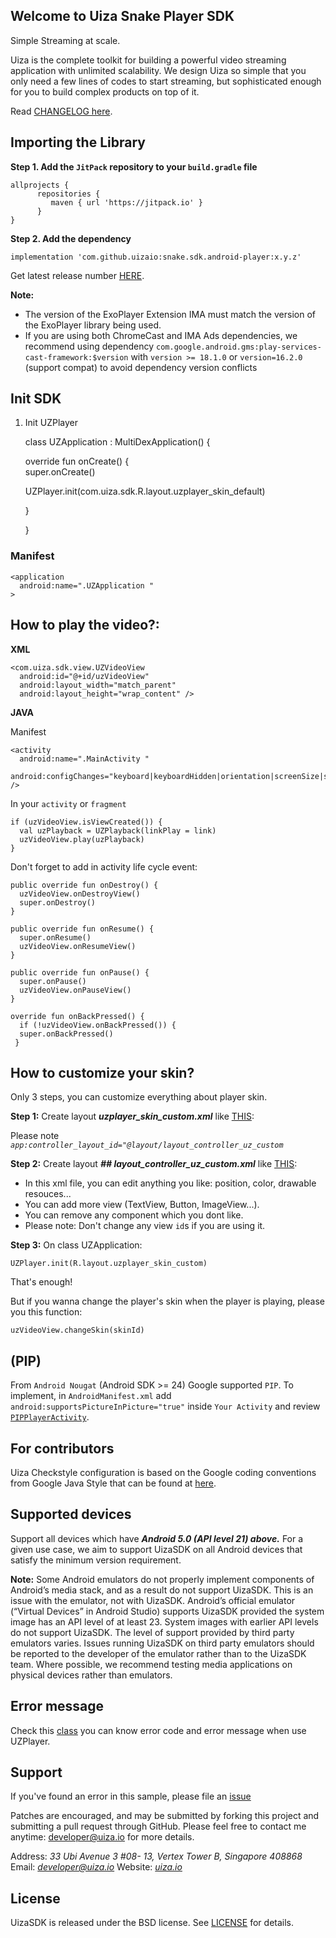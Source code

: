 
## Welcome to Uiza Snake Player SDK

Simple Streaming at scale.

Uiza is the complete toolkit for building a powerful video streaming application with unlimited scalability. We design Uiza so simple that you only need a few lines of codes to start streaming, but sophisticated enough for you to build complex products on top of it.

Read  [CHANGELOG here](https://github.com/uizaio/snake.sdk.android-player/blob/master/CHANGELOG.md).

## [](https://github.com/uizaio/uiza-android-player-sdk/blob/master/README.md#importing-the-library)Importing the Library

**Step 1. Add the  `JitPack`  repository to your  `build.gradle`  file**

    allprojects {
          repositories {
             maven { url 'https://jitpack.io' }
          }
    }

**Step 2. Add the dependency**

    implementation 'com.github.uizaio:snake.sdk.android-player:x.y.z'

Get latest release number  [HERE](https://github.com/uizaio/snake.sdk.android-player/blob/master/CHANGELOG.md).


**Note:**

-   The version of the ExoPlayer Extension IMA must match the version of the ExoPlayer library being used.
-   If you are using both ChromeCast and IMA Ads dependencies, we recommend using dependency  `com.google.android.gms:play-services-cast-framework:$version`  with  `version >= 18.1.0`  or  `version=16.2.0`  (support compat) to avoid dependency version conflicts


## Init SDK

1.  Init UZPlayer

    class UZApplication : MultiDexApplication() {

    override fun onCreate() {  
    super.onCreate()

    UZPlayer.init(com.uiza.sdk.R.layout.uzplayer_skin_default)

    }

    }




### Manifest

    <application
      android:name=".UZApplication "
    >

## How to play the video?:

**XML**

    <com.uiza.sdk.view.UZVideoView  
      android:id="@+id/uzVideoView"  
      android:layout_width="match_parent"  
      android:layout_height="wrap_content" />

**JAVA**

Manifest

    <activity
      android:name=".MainActivity "
      android:configChanges="keyboard|keyboardHidden|orientation|screenSize|screenLayout|smallestScreenSize|uiMode" />

In your  `activity`  or  `fragment`

    if (uzVideoView.isViewCreated()) {  
      val uzPlayback = UZPlayback(linkPlay = link)  
      uzVideoView.play(uzPlayback)  
    }


Don't forget to add in activity life cycle event:

    public override fun onDestroy() {  
      uzVideoView.onDestroyView()  
      super.onDestroy()  
    }  
      
    public override fun onResume() {  
      super.onResume()  
      uzVideoView.onResumeView()  
    }  
      
    public override fun onPause() {  
      super.onPause()  
      uzVideoView.onPauseView()  
    }  
      
    override fun onBackPressed() {  
      if (!uzVideoView.onBackPressed()) {  
      super.onBackPressed()  
     }



## How to customize your skin?

Only 3 steps, you can customize everything about player skin.

**Step 1:**  Create layout  _**uzplayer_skin_custom.xml**_  like  [THIS](https://github.com/uizaio/snake.sdk.android-player/blob/master/sampleplayer/src/main/res/layout/uzplayer_skin_custom.xml):

Please note  _`app:controller_layout_id="@layout/layout_controller_uz_custom`_

**Step 2:**  Create layout  _**## **layout_controller_uz_custom**.xml**_  like  [THIS](https://github.com/uizaio/snake.sdk.android-player/blob/master/sampleplayer/src/main/res/layout/layout_controller_uz_custom.xml):

-   In this xml file, you can edit anything you like: position, color, drawable resouces...
-   You can add more view (TextView, Button, ImageView...).
-   You can remove any component which you dont like.
-   Please note: Don't change any view  `id`s if you are using it.

**Step 3:**  On class UZApplication:

    UZPlayer.init(R.layout.uzplayer_skin_custom)





That's enough!

But if you wanna change the player's skin when the player is playing, please you this function:

    uzVideoView.changeSkin(skinId)


##  (PIP)

From  `Android Nougat`  (Android SDK >= 24) Google supported  `PIP`. To implement, in  `AndroidManifest.xml`  add  `android:supportsPictureInPicture="true"`  inside  `Your Activity`  and review  [`PIPPlayerActivity`](https://github.com/uizaio/snake.sdk.android-player/blob/master/sampleplayer/src/main/java/com/uiza/sampleplayer/ui/playerpip/PlayerPipActivity.kt).


## For contributors

Uiza Checkstyle configuration is based on the Google coding conventions from Google Java Style that can be found at  [here](https://google.github.io/styleguide/javaguide.html).

## Supported devices

Support all devices which have  _**Android 5.0 (API level 21) above.**_  For a given use case, we aim to support UizaSDK on all Android devices that satisfy the minimum version requirement.

**Note:**  Some Android emulators do not properly implement components of Android’s media stack, and as a result do not support UizaSDK. This is an issue with the emulator, not with UizaSDK. Android’s official emulator (“Virtual Devices” in Android Studio) supports UizaSDK provided the system image has an API level of at least 23. System images with earlier API levels do not support UizaSDK. The level of support provided by third party emulators varies. Issues running UizaSDK on third party emulators should be reported to the developer of the emulator rather than to the UizaSDK team. Where possible, we recommend testing media applications on physical devices rather than emulators.

## Error message

Check this  [class](https://github.com/uizaio/snake.sdk.android-player/blob/master/uzplayer/src/main/java/com/uiza/sdk/exceptions/ErrorConstant.kt)  you can know error code and error message when use UZPlayer.

## Support

If you've found an error in this sample, please file an  [issue](https://github.com/uizaio/snake.sdk.android-player/issues)

Patches are encouraged, and may be submitted by forking this project and submitting a pull request through GitHub. Please feel free to contact me anytime:  [developer@uiza.io](mailto:developer@uiza.io)  for more details.

Address:  _33 Ubi Avenue 3 #08- 13, Vertex Tower B, Singapore 408868_  Email:  _[developer@uiza.io](mailto:developer@uiza.io)_  Website:  _[uiza.io](https://uiza.io/)_

## [](https://github.com/uizaio/uiza-android-player-sdk/blob/master/README.md#license)License

UizaSDK is released under the BSD license. See  [LICENSE](https://github.com/uizaio/uiza-android-player-sdk/blob/master/LICENSE)  for details.